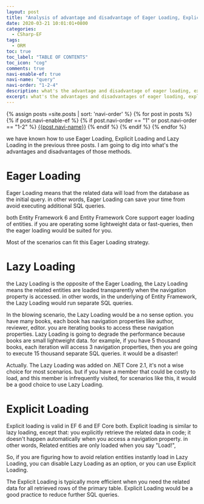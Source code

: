 ```yaml
---
layout: post
title: "Analysis of advantage and disadvantage of Eager Loading, Explicit Loading, Lazy Loading"
date: 2020-03-21 10:01:01+0800
categories:
  - CSharp-EF
tags:
  - ORM
toc: true
toc_label: "TABLE OF CONTENTS"
toc_icon: "cog"
comments: true
navi-enable-ef: true
navi-name: "query"
navi-order: "1-2-4"
description: what's the advantage and disadvantage of eager loading, explicit loading, lazy loading. c# entity framework(EF,ef)
excerpt: what's the advantages and disadvantages of eager loading, explicit loading, lazy loading. most of scenarios can fit the eager loading strategy!
---
```

<!--navigation bar-->
<div class='navi-link-container'>
  {% assign posts =site.posts | sort: 'navi-order' %}
  {% for post in posts %}
    {% if post.navi-enable-ef %}
      {%  if post.navi-order == "1" or
             post.navi-order == "1-2" %}
          <a href="{{ site.baseurl }}{{ post.url }}" class='navi-link'>{{post.navi-name}}</a>
      {% endif %}
    {% endif %}
  {% endfor %}
</div>
<!--navigation bar-->



we have known how to use Eager Loading, Explicit Loading and Lazy Loading in the previous three posts. I am going to dig into what's the advantages and disadvantages of those methods.

# Eager Loading

Eager Loading means that the related data will load from the database as the initial query.  in other words, Eager Loading can save your time from avoid executing additional SQL queries. 

both Entity Framework 6 and Entity Framework Core support eager loading of entities. if you are operating some lightweight data or fast-queries, then the eager loading would be suited for you.

Most of the scenarios can fit this Eager Loading strategy.

# Lazy Loading

the Lazy Loading is the opposite of the Eager Loading, the Lazy Loading means the related entities are loaded transparently when the navigation property is accessed. in other words, in the underlying of Entity Framework, the Lazy Loading would run separate SQL queries.

In the blowing scenario, the Lazy Loading would be a no sense option.  you have many books, each book has navigation properties like author, reviewer, editor. you are iterating books to access these navigation properties. Lazy Loading is going to degrade the performance because books are small lightweight data. for example, if you have 5 thousand books, each iteration will access 3 navigation properties, then you are going to execute 15 thousand separate SQL queries. it would be a disaster!

Actually. The Lazy Loading was added on .NET Core 2.1, it's not a wise choice for most scenarios. but if you have a member that could be costly to load, and this member is infrequently visited, for scenarios like this, it would be a good choice to use Lazy Loading. 

# Explicit Loading

Explicit loading is valid in EF 6 and EF Core both.  Explicit loading is similar to lazy loading, except that: you explicitly retrieve the related data in code; it doesn't happen automatically when you access a navigation property.  in other words, Related entities are only loaded when you say "Load!",  

So, if you are figuring how to avoid relation entities instantly load in Lazy Loading, you can disable Lazy Loading as an option, or you can use Explicit Loading.

The Explicit Loading is typically more efficient when you need the related data for all retrieved rows of the primary table. Explicit Loading would be a good practice to reduce further SQL queries.


